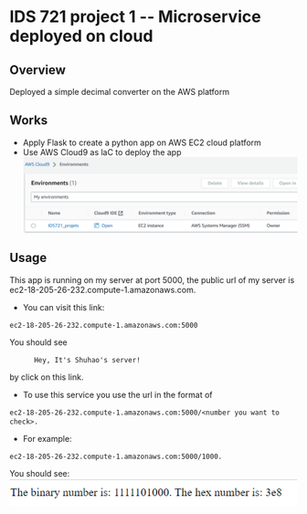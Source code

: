 # IDS 721 project 1 -- Microservice deployed on cloud 

## Overview
Deployed a simple decimal converter on the AWS platform

## Works
- Apply Flask to create a python app on AWS EC2 cloud platform
- Use AWS Cloud9 as laC to deploy the app
![cloud9](./images/cloud9.png)

## Usage
This app is running on my server at port 5000, the public url of my server is ec2-18-205-26-232.compute-1.amazonaws.com.

- You can visit this link: 
```
ec2-18-205-26-232.compute-1.amazonaws.com:5000
```
You should see 
  ``` 
        Hey, It's Shuhao's server!
  ```
by click on this link.

- To use this service you use the url in the format of 
```
ec2-18-205-26-232.compute-1.amazonaws.com:5000/<number you want to check>.
```
- For example: 
```
ec2-18-205-26-232.compute-1.amazonaws.com:5000/1000. 
```
You should see:
![result](./images/result.png)